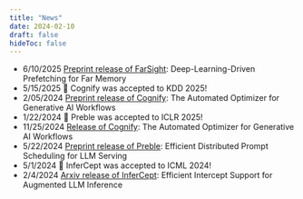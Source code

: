 ```yaml
---
title: "News"
date: 2024-02-10
draft: false
hideToc: false
---
```

- 6/10/2025 [Preprint release of FarSight](https://arxiv.org/abs/2506.00384): Deep-Learning-Driven Prefetching for Far Memory
- 5/15/2025 🎉 Cognify was accepted to KDD 2025!
- 2/05/2024 [Preprint release of Cognify](https://arxiv.org/abs/2502.08056): The Automated Optimizer for Generative AI Workflows
- 1/22/2024 🎉 Preble was accepted to ICLR 2025! 
- 11/25/2024 [Release of Cognify](https://github.com/GenseeAI/cognify/): The Automated Optimizer for Generative AI Workflows
- 5/22/2024 [Preprint release of Preble](https://arxiv.org/pdf/2407.00023): Efficient Distributed Prompt Scheduling for LLM Serving
- 5/1/2024 🎉 InferCept was accepted to ICML 2024! 
- 2/4/2024 [Arxiv release of InferCept](https://arxiv.org/pdf/2402.01869.pdf): Efficient Intercept Support for Augmented LLM Inference
